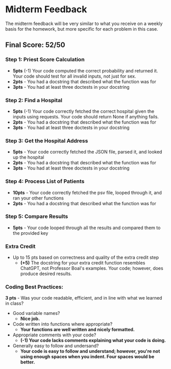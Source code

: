 # Midterm Feedback
The midterm feedback will be very similar to what you receive on a weekly basis for the homework, but more specific for each problem in this case.

## Final Score: 52/50


### Step 1: Priest Score Calculation
* **5pts** (-1) Your code computed the correct probability and returned it. Your code should test for all invalid inputs, not just for sex.
* **2pts** - You had a docstring that described what the function was for
* **3pts** - You had at least three doctests in your docstring

### Step 2: Find a Hospital
* **5pts** (-1) Your code correctly fetched the correct hospital given the inputs using requests. Your code should return None if anything fails.
* **2pts** - You had a docstring that described what the function was for
* **3pts** - You had at least three doctests in your docstring

### Step 3: Get the Hospital Address
* **5pts** - Your code correctly fetched the JSON file, parsed it, and looked up the hospital
* **2pts** - You had a docstring that described what the function was for
* **3pts** - You had at least three doctests in your docstring

### Step 4: Process List of Patients
* **10pts** - Your code correctly fetched the psv file, looped through it, and ran your other functions
* **2pts** - You had a docstring that described what the function was for

### Step 5: Compare Results
* **5pts** - Your code looped through all the results and compared them to the provided key

### Extra Credit
* Up to 15 pts based on correctness and quality of the extra credit step
  * **(+5)** The docstring for your extra credit function resembles ChatGPT, not Professor Boal's examples. Your code; however, does produce desired results. 

### Coding Best Practices:
**3 pts** - Was your code readable, efficient, and in line with what we learned in class?
* Good variable names?
  * **Nice job.** 
* Code written into functions where appropriate?
  * **Your functions are well written and nicely formatted.** 
* Appropriate comments with your code?
  * **(-1) Your code lacks comments explaining what your code is doing.** 
* Generally easy to follow and undersand?
  * **Your code is easy to follow and understand; however, you're not using enough spaces when you indent. Four spaces would be better.** 
